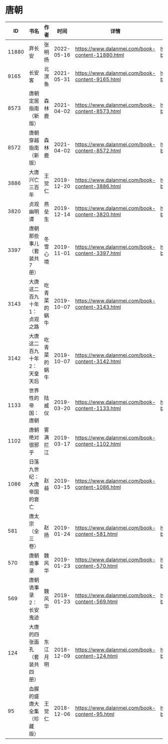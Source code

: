 # 唐朝

| ID | 书名 | 作者 | 时间 | 详情 | 下载页面 | EPUB下载链接 | MOBI下载链接 | AZW3下载链接 |
| --- | --- | --- | --- | --- | --- | --- | --- | --- |
| 11880 | 弃长安 | 张明扬 | 2022-05-16 | https://www.dalanmei.com/book-content-11880.html | https://www.dalanmei.com/download-book-11880.html | http://ct.dalanmei.com/f/31084289-580179994-e399a7 | http://ct.dalanmei.com/f/31084289-580180209-fd5b0a | http://ct.dalanmei.com/f/31084289-580180108-c44258 |
| 9165 | 长安客 | 北溟鱼 | 2021-05-31 | https://www.dalanmei.com/book-content-9165.html | https://www.dalanmei.com/download-book-9165.html | http://ct.dalanmei.com/f/31084289-571724571-68e8a2 | http://ct.dalanmei.com/f/31084289-572112186-c20c0f | http://ct.dalanmei.com/f/31084289-572116030-478f2b |
| 8573 | 唐朝定居指南（新版） | 森林鹿 | 2021-04-02 | https://www.dalanmei.com/book-content-8573.html | https://www.dalanmei.com/download-book-8573.html | http://ct.dalanmei.com/f/31084289-571711264-2a1219 | http://ct.dalanmei.com/f/31084289-572114795-dcb0c8 | http://ct.dalanmei.com/f/31084289-572134058-2abb8b |
| 8572 | 唐朝穿越指南（新版） | 森林鹿 | 2021-04-02 | https://www.dalanmei.com/book-content-8572.html | https://www.dalanmei.com/download-book-8572.html | http://ct.dalanmei.com/f/31084289-571711262-344386 | http://ct.dalanmei.com/f/31084289-572114798-74e14b | http://ct.dalanmei.com/f/31084289-572134072-1df069 |
| 3886 | 大唐兴亡三百年 | 王觉仁 | 2019-12-20 | https://www.dalanmei.com/book-content-3886.html | https://www.dalanmei.com/download-book-3886.html | http://ct.dalanmei.com/f/31084289-571548618-dc1c6c | http://ct.dalanmei.com/f/31084289-571820030-cd3785 | http://ct.dalanmei.com/f/31084289-572058604-7e793a |
| 3820 | 贞观幽明谭 | 燕垒生 | 2019-12-14 | https://www.dalanmei.com/book-content-3820.html | https://www.dalanmei.com/download-book-3820.html | http://ct.dalanmei.com/f/31084289-571549450-c6ba25 | http://ct.dalanmei.com/f/31084289-571831395-3e47d7 | http://ct.dalanmei.com/f/31084289-572065259-065d46 |
| 3397 | 唐朝那些事儿（套装共7册） | 冬雪心境 | 2019-11-01 | https://www.dalanmei.com/book-content-3397.html | https://www.dalanmei.com/download-book-3397.html | http://ct.dalanmei.com/f/31084289-571555591-a6e5e3 | http://ct.dalanmei.com/f/31084289-571908053-14c4f6 | http://ct.dalanmei.com/f/31084289-572072102-c15337 |
| 3143 | 大唐这二百九十年1：贞观之路 | 吃青菜的蜗牛 | 2019-10-07 | https://www.dalanmei.com/book-content-3143.html |  |  |  |  |
| 3142 | 大唐这二百九十年2：天皇天后 | 吃青菜的蜗牛 | 2019-10-07 | https://www.dalanmei.com/book-content-3142.html |  |  |  |  |
| 1133 | 世界性的帝国：唐朝 | 陆威仪 | 2019-03-20 | https://www.dalanmei.com/book-content-1133.html | https://www.dalanmei.com/download-book-1133.html | http://ct.dalanmei.com/f/31084289-571451389-e5e356 | http://ct.dalanmei.com/f/31084289-571784995-6a2b3a | http://ct.dalanmei.com/f/31084289-571885319-64b3ff |
| 1102 | 唐朝绝对很邪乎 | 雾满拦江 | 2019-03-17 | https://www.dalanmei.com/book-content-1102.html |  |  |  |  |
| 1086 | 日落九世纪：大唐帝国的衰亡 | 赵益 | 2019-03-15 | https://www.dalanmei.com/book-content-1086.html |  |  |  |  |
| 581 | 唐太宗（全三卷） | 赵扬 | 2019-01-24 | https://www.dalanmei.com/book-content-581.html | https://www.dalanmei.com/download-book-581.html | http://ct.dalanmei.com/f/31084289-571453418-34cba7 | http://ct.dalanmei.com/f/31084289-571787093-d883b9 | http://ct.dalanmei.com/f/31084289-571886364-2ee0ce |
| 570 | 唐朝诡事录 | 魏风华 | 2019-01-23 | https://www.dalanmei.com/book-content-570.html | https://www.dalanmei.com/download-book-570.html | http://ct.dalanmei.com/f/31084289-571453495-62fc92 | http://ct.dalanmei.com/f/31084289-571787148-469eb0 | http://ct.dalanmei.com/f/31084289-571886549-3bec82 |
| 569 | 唐朝诡事录2：长安鬼迹 | 魏风华 | 2019-01-23 | https://www.dalanmei.com/book-content-569.html | https://www.dalanmei.com/download-book-569.html | http://ct.dalanmei.com/f/31084289-571453498-dcc55d | http://ct.dalanmei.com/f/31084289-571787150-6f9184 | http://ct.dalanmei.com/f/31084289-571886553-155736 |
| 124 | 大唐的四张面孔（套装共四册） | 东江月明 | 2018-12-09 | https://www.dalanmei.com/book-content-124.html | https://www.dalanmei.com/download-book-124.html | http://ct.dalanmei.com/f/31084289-571457747-4af003 | http://ct.dalanmei.com/f/31084289-571790866-4cdd80 | http://ct.dalanmei.com/f/31084289-571898631-4ea1c0 |
| 95 | 血腥的盛唐大全集（珍藏版） | 王觉仁 | 2018-12-06 | https://www.dalanmei.com/book-content-95.html | https://www.dalanmei.com/download-book-95.html | http://ct.dalanmei.com/f/31084289-571457984-46b848 | http://ct.dalanmei.com/f/31084289-571791330-85210b | http://ct.dalanmei.com/f/31084289-571899986-6b4fa9 |
